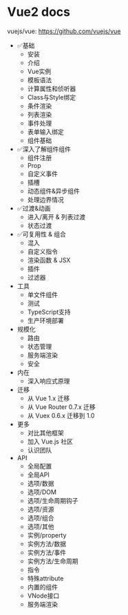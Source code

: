 # Vue2 docs
vuejs/vue: https://github.com/vuejs/vue
- ✅基础
    - 安装
    - 介绍
    - Vue实例
    - 模板语法
    - 计算属性和侦听器
    - Class与Style绑定
    - 条件渲染
    - 列表渲染
    - 事件处理
    - 表单输入绑定
    - 组件基础
- ✅深入了解组件组件
    - 组件注册
    - Prop
    - 自定义事件
    - 插槽
    - 动态组件&异步组件
    - 处理边界情况
- ✅过渡&动画
    - 进入/离开 & 列表过渡
    - 状态过渡
- ✅可复用性 & 组合
    - 混入
    - 自定义指令
    - 渲染函数 & JSX
    - 插件
    - 过滤器
- 工具
    - 单文件组件
    - 测试
    - TypeScript支持
    - 生产环境部署
- 规模化
    - 路由
    - 状态管理
    - 服务端渲染
    - 安全
- 内在
    - 深入响应式原理
- 迁移
    - 从 Vue 1.x 迁移
    - 从 Vue Router 0.7.x 迁移
    - 从 Vuex 0.6.x 迁移到 1.0
- 更多
    - 对比其他框架
    - 加入 Vue.js 社区
    - 认识团队
- API
    - 全局配置
    - 全局API
    - 选项/数据
    - 选项/DOM
    - 选项/生命周期钩子
    - 选项/资源
    - 选项/组合
    - 选项/其他
    - 实例/property
    - 实例方法/数据
    - 实例方法/事件
    - 实例方法/生命周期
    - 指令
    - 特殊attribute
    - 内置的组件
    - VNode接口
    - 服务端渲染